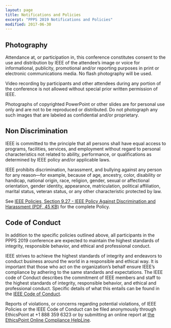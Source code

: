 ```yaml
---
layout: page
title: Notifications and Policies
excerpt: "PPPS 2019 Notifications and Policies"
modified: 2017-06-30
---
```



## Photography

Attendance at, or participation in, this conference constitutes consent to the use and distribution by IEEE of the attendee’s image or voice for informational, publicity, promotional and/or reporting purposes in print or electronic communications media. No flash photography will be used. 

Video recording by participants and other attendees during any portion of the conference is not allowed without special prior written permission of IEEE. 

Photographs of copyrighted PowerPoint or other slides are for personal use only and are not to be reproduced or distributed. Do not photograph any such images that are labeled as confidential and/or proprietary.

## Non Discrimination

IEEE is committed to the principle that all persons shall have equal access to programs, facilities, services, and employment without regard to personal characteristics not related to ability, performance, or qualifications as determined by IEEE policy and/or applicable laws. 

IEEE prohibits discrimination, harassment, and bullying against any person for any reason—for example, because of age, ancestry, color, disability or handicap, national origin, race, religion, gender, sexual or affectional orientation, gender identity, appearance, matriculation, political affiliation, marital status, veteran status, or any other characteristic protected by law.

See [IEEE Policies, Section 9.27 - IEEE Policy Against Discrimination and Harassment (PDF, 45 KB)](http://www.ieee.org/documents/nondiscrimination.pdf) for the complete Policy.


## Code of Conduct

In addition to the specific policies outlined above, all participants in the PPPS 2019 conference are expected to maintain the highest standards of integrity, responsible behavior, and ethical and professional conduct. 

IEEE strives to achieve the highest standards of integrity and endeavors to conduct business around the world in a responsible and ethical way. It is important that those who act on the organization’s behalf ensure IEEE’s compliance by adhering to the same standards and expectations. The IEEE code of Conduct describes the commitment of IEEE members and staff to the highest standards of integrity, responsible behavior, and ethical and professional conduct. Specific details of what this entails can be found in the [IEEE Code of Conduct](https://www.ieee.org/about/ieee_code_of_conduct.pdf).

Reports of violations, or concerns regarding potential violations, of IEEE Policies or the IEEE Code of Conduct can be filed anonymously through EthicsPoint at +1 888 359 6323 or by submitting an online report at [the EthicsPoint Online Compliance HelpLine](https://secure.ethicspoint.com/domain/en/report_custom.asp?clientid=20410).
